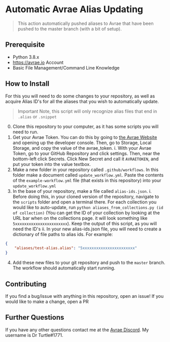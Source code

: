 
Automatic Avrae Alias Updating
=============================

> This action automatically pushed aliases to Avrae that have been pushed to the master branch (with a bit of setup).

Prerequisite
-----------
* Python 3.8.x
* https://avrae.io Account
* Basic File Management/Command Line Knowledge

How to Install
-----------------

For this you will need to do some changes to your repository, as well as acquire Alias ID's for all the aliases that you wish to automatically update.

> Important Note, this script will only recognize alias files that end in `.alias` or `.snippet`

0. Clone this repository to your computer, as it has some scripts you will need to run.
1. Get your Avrae Token. You can do this by going to [the Avrae Website](https://avrae.io) and opening up the developer console. Then, go to Storage, Local Storage, and copy the value of the avrae_token.
	i. With your Avrae Token, go to your GitHub Repository and click settings. Then, near the bottom-left click Secrets. Click New Secret and call it `AVRAETOKEN`, and put your token into the value textbox.
2. Make a new folder in your repository called `.github/workflows`. In this folder make a document called `update_workflow.yml`. Paste the contents of the `example-workflow.yml` file (that exists in this repository) into your `update_workflow.yml`
3. In the base of your repository, make a file called `alias-ids.json`.
    i. Before doing this, in your cloned version of the repository, navigate to the `scripts` folder and open a terminal there. For each collection you would like to auto-update, run `python aliases_from_collections.py (id of collection)` (You can get the ID of your collection by looking at the URL bar when on the collections page. it will look something like `5xxxxxxxxxxxxxxxxxxxxxxx`). Keep the output of this script, as you will need the ID's
    ii. In your new alias-ids.json file, you will need to create a dictionary of file paths to alias ids. For example:
```json
{
    "aliases/test-alias.alias": "5xxxxxxxxxxxxxxxxxxxxxxx"
}
```
4. Add these new files to your git repository and push to the `master` branch. The workflow should automatically start running.


Contributing
------------
If you find a bug/issue with anything in this repository, open an issue! If you would like to make a change, open a PR

Further Questions
-----------------
If you have any other questions contact me at the [Avrae Discord](https://support.avrae.io). My username is Dr Turtle#1771.
